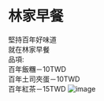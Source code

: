 # 林家早餐  
堅持百年好味道  
就在林家早餐  
品項:  
百年飯糰－10TWD  
百年土司夾蛋－10TWD  
百年紅茶－15TWD
![image](http://photo.pchome.com.tw/chanrs/137922115562)
